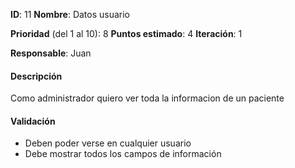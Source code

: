 **ID**: 11
**Nombre**: Datos usuario

**Prioridad** (del 1 al 10): 8
**Puntos estimado**: 4
**Iteración**: 1

**Responsable**: Juan

#### Descripción
Como administrador quiero ver toda la informacion de un paciente

#### Validación
* Deben poder verse en cualquier usuario
* Debe mostrar todos los campos de información

